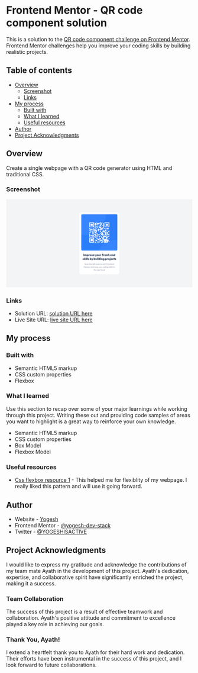# Frontend Mentor - QR code component solution

This is a solution to the [QR code component challenge on Frontend Mentor](https://www.frontendmentor.io/challenges/qr-code-component-iux_sIO_H). Frontend Mentor challenges help you improve your coding skills by building realistic projects. 

## Table of contents

- [Overview](#overview)
  - [Screenshot](#screenshot)
  - [Links](#links)
- [My process](#my-process)
  - [Built with](#built-with)
  - [What I learned](#what-i-learned)
  - [Useful resources](#useful-resources)
- [Author](#author)
- [Project Acknowledgments](#project-acknowledgments)

## Overview

Create a single webpage with a QR code generator using HTML and traditional CSS.

### Screenshot

![My webpage image](./screenshot.jpeg)

### Links

- Solution URL: [solution URL here](https://qrcode-component-olive-one.vercel.app/)
- Live Site URL: [live site URL here](https://qrcode-component-olive-one.vercel.app/)

## My process

### Built with

- Semantic HTML5 markup
- CSS custom properties
- Flexbox

### What I learned

Use this section to recap over some of your major learnings while working through this project. Writing these out and providing code samples of areas you want to highlight is a great way to reinforce your own knowledge.

- Semantic HTML5 markup
- CSS custom properties
- Box Model
- Flexbox Model

### Useful resources

- [Css flexbox resource 1](https://css-tricks.com/snippets/css/a-guide-to-flexbox) - This helped me for flexiblity of my webpage. I really liked this pattern and will use it going forward.

## Author

- Website - [Yogesh](https://portfolio-yogesh.dev)
- Frontend Mentor - [@yogesh-dev-stack](https://www.frontendmentor.io/profile/yogesh-dev-stack)
- Twitter - [@YOGESHISACTIVE](https://www.twitter.com/YOGESHISACTIVE)

## Project Acknowledgments

I would like to express my gratitude and acknowledge the contributions of my team mate Ayath in the development of this project. Ayath's dedication, expertise, and collaborative spirit have significantly enriched the project, making it a success.

### Team Collaboration

The success of this project is a result of effective teamwork and collaboration. Ayath's positive attitude and commitment to excellence played a key role in achieving our goals.

### Thank You, Ayath!

I extend a heartfelt thank you to Ayath for their hard work and dedication. Their efforts have been instrumental in the success of this project, and I look forward to future collaborations.
